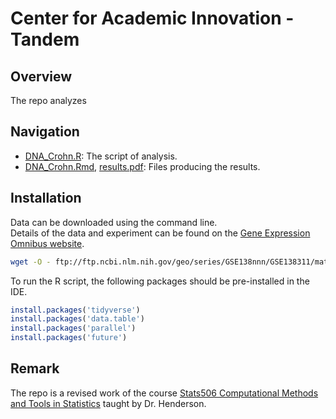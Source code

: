 # Center for Academic Innovation - Tandem

## Overview
The repo analyzes

## Navigation
- [DNA_Crohn.R](https://github.com/mclu/RECS2015/blob/master/DNA_Crohn.R): The script of analysis.
- [DNA_Crohn.Rmd](https://github.com/mclu/RECS2015/blob/master/DNA_Crohn.Rmd), [results.pdf](https://github.com/mclu/RECS2015/blob/master/results.pdf): Files producing the results.

## Installation
Data can be downloaded using the command line.   
Details of the data and experiment can be found on the [Gene Expression Omnibus website](https://www.ncbi.nlm.nih.gov/geo/query/acc.cgi?acc=GSE138311).

```bash
wget -O - ftp://ftp.ncbi.nlm.nih.gov/geo/series/GSE138nnn/GSE138311/matrix/GSE138311_series_matrix.txt.gz | gunzip -c > matrix.txt
```

To run the R script, the following packages should be pre-installed in the IDE.
```r
install.packages('tidyverse')
install.packages('data.table')
install.packages('parallel')
install.packages('future')
```

## Remark
The repo is a revised work of the course [Stats506 Computational Methods and Tools in Statistics](https://jbhender.github.io/Stats506/F19/index.html) taught by Dr. Henderson.
